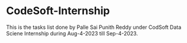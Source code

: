 # CodeSoft-Internship
This is the tasks list done by Palle Sai Punith Reddy under CodSoft Data Sciene Internship during Aug-4-2023 till Sep-4-2023.
